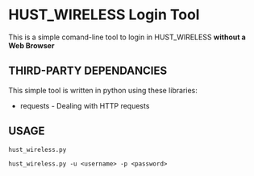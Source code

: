 HUST_WIRELESS Login Tool
=========================
This is a simple comand-line tool to login in HUST\_WIRELESS **without a Web Browser**


THIRD-PARTY DEPENDANCIES
------------------------
This simple tool is written in python using these libraries:

* requests - Dealing with HTTP requests


USAGE
-----
    hust_wireless.py

    hust_wireless.py -u <username> -p <password>
